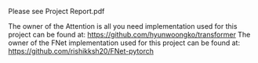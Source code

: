 Please see Project Report.pdf


The owner of the Attention is all you need implementation used for this project can be found at: https://github.com/hyunwoongko/transformer
The owner of the FNet implementation used for this project can be found at: https://github.com/rishikksh20/FNet-pytorch